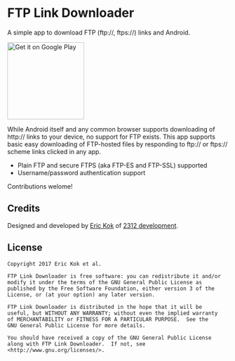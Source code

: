# FTP Link Downloader

A simple app to download FTP (ftp://, ftps://) links and Android.

<a href='https://play.google.com/store/apps/details?id=nl.nl2312.ftplinkdownloader&pcampaignid=MKT-Other-global-all-co-prtnr-py-PartBadge-Mar2515-1'><img alt='Get it on Google Play' src='https://play.google.com/intl/en_us/badges/images/generic/en_badge_web_generic.png' width='175'/></a>

While Android itself and any common browser supports downloading of http:// links to your device, no support for FTP exists. This app supports basic easy downloading of FTP-hosted files by responding to ftp:// or ftps:// scheme links clicked in any app.

  - Plain FTP and secure FTPS (aka FTP-ES and FTP-SSL) supported
  - Username/password authentication support

Contributions welome!

Credits
----

Designed and developed by [Eric Kok](eric@2312.nl) of [2312 development](http://2312.nl).

License
----
    
    Copyright 2017 Eric Kok et al.
    
    FTP Link Downloader is free software: you can redistribute it and/or 
    modify it under the terms of the GNU General Public License as 
    published by the Free Software Foundation, either version 3 of the 
    License, or (at your option) any later version.
    
    FTP Link Downloader is distributed in the hope that it will be 
    useful, but WITHOUT ANY WARRANTY; without even the implied warranty 
    of MERCHANTABILITY or FITNESS FOR A PARTICULAR PURPOSE.  See the
    GNU General Public License for more details.
    
    You should have received a copy of the GNU General Public License
    along with FTP Link Downloader.  If not, see 
    <http://www.gnu.org/licenses/>.
    
